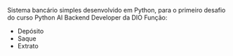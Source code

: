 Sistema bancário simples desenvolvido em Python, para o primeiro desafio do curso Python AI Backend Developer da DIO
Função: 
  - Depósito
  - Saque
  - Extrato
